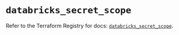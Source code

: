 # `databricks_secret_scope`

Refer to the Terraform Registry for docs: [`databricks_secret_scope`](https://registry.terraform.io/providers/databricks/databricks/1.90.0/docs/resources/secret_scope).
